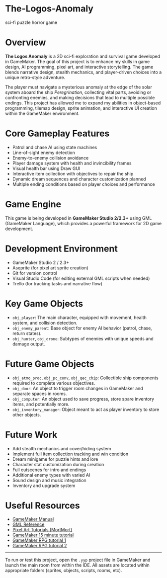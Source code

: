 # The-Logos-Anomaly
 sci-fi puzzle horror game
# Overview

**The Logos Anomaly** is a 2D sci-fi exploration and survival game developed in GameMaker. The goal of this project is to enhance my skills in game design, AI programming, pixel art, and interactive storytelling. The game blends narrative design, stealth mechanics, and player-driven choices into a unique retro-style adventure.

The player must navigate a mysterious anomaly at the edge of the solar system aboard the ship *Peregrination*, collecting vital parts, avoiding or confronting enemies, and making decisions that lead to multiple possible endings. This project has allowed me to expand my abilities in object-based programming, tilemap design, sprite animation, and interactive UI creation within the GameMaker environment.

# Core Gameplay Features

- Patrol and chase AI using state machines
- Line-of-sight enemy detection
- Enemy-to-enemy collision avoidance
- Player damage system with health and invincibility frames
- Visual health bar using Draw GUI
- Interactive item collection with objectives to repair the ship
- Dynamic dream sequences and character customization planned
- Multiple ending conditions based on player choices and performance

# Game Engine

This game is being developed in **GameMaker Studio 2/2.3+** using GML (GameMaker Language), which provides a powerful framework for 2D game development.

# Development Environment

- GameMaker Studio 2 / 2.3+
- Aseprite (for pixel art sprite creation)
- Git for version control
- Visual Studio Code (for editing external GML scripts when needed)
- Trello (for tracking tasks and narrative flow)

# Key Game Objects

- `obj_player`: The main character, equipped with movement, health system, and collision detection.
- `obj_enemy_parent`: Base object for enemy AI behavior (patrol, chase, return states).
- `obj_hunter`, `obj_drone`: Subtypes of enemies with unique speeds and damage output.

 # Future Game Objects
 
- `obj_atmo_proc`, `obj_pc_conv`, `obj_qec_chip`: Collectible ship components required to complete various objectives.
- `obj_door`: An object to trigger room changes in GameMaker and separate spaces in rooms.
- `obj_computer`: An object used to save progress, store spare inventory items, and potentially more.
- `obj_inventory_manager`: Object meant to act as player inventory to store other objects.

# Future Work

- Add stealth mechanics and cover/hiding system
- Implement full item collection tracking and win condition
- Dream minigame for puzzle hints and lore
- Character stat customization during creation
- Full cutscenes for intro and endings
- Additional enemy types with varied AI
- Sound design and music integration
- Inventory and upgrade system

# Useful Resources

- [GameMaker Manual](https://manual.yoyogames.com/)
- [GML Reference](https://manual.yoyogames.com/#t=GameMaker_Language%2FGML_Reference%2FGML_Reference.htm)
- [Pixel Art Tutorials (MortMort)](https://www.youtube.com/user/atMNRArt)
- [GameMaker 15 minute tutorial](https://www.youtube.com/watch?v=nwlvT-L9vFg)
- [GameMaker RPG tutorial 1](https://www.youtube.com/watch?v=1J5EydrnIPs)
- [GameMaker RPG tutorial 2](https://www.youtube.com/watch?v=xr0mqIy6DAU)

---

To run or test this project, open the `.yyp` project file in GameMaker and launch the main room from within the IDE. All assets are located within appropriate folders (sprites, objects, scripts, rooms, etc).

